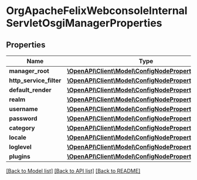 # OrgApacheFelixWebconsoleInternalServletOsgiManagerProperties

## Properties
Name | Type | Description | Notes
------------ | ------------- | ------------- | -------------
**manager_root** | [**\OpenAPI\Client\Model\ConfigNodePropertyString**](ConfigNodePropertyString.md) |  | [optional] 
**http_service_filter** | [**\OpenAPI\Client\Model\ConfigNodePropertyString**](ConfigNodePropertyString.md) |  | [optional] 
**default_render** | [**\OpenAPI\Client\Model\ConfigNodePropertyString**](ConfigNodePropertyString.md) |  | [optional] 
**realm** | [**\OpenAPI\Client\Model\ConfigNodePropertyString**](ConfigNodePropertyString.md) |  | [optional] 
**username** | [**\OpenAPI\Client\Model\ConfigNodePropertyString**](ConfigNodePropertyString.md) |  | [optional] 
**password** | [**\OpenAPI\Client\Model\ConfigNodePropertyString**](ConfigNodePropertyString.md) |  | [optional] 
**category** | [**\OpenAPI\Client\Model\ConfigNodePropertyString**](ConfigNodePropertyString.md) |  | [optional] 
**locale** | [**\OpenAPI\Client\Model\ConfigNodePropertyString**](ConfigNodePropertyString.md) |  | [optional] 
**loglevel** | [**\OpenAPI\Client\Model\ConfigNodePropertyDropDown**](ConfigNodePropertyDropDown.md) |  | [optional] 
**plugins** | [**\OpenAPI\Client\Model\ConfigNodePropertyDropDown**](ConfigNodePropertyDropDown.md) |  | [optional] 

[[Back to Model list]](../README.md#documentation-for-models) [[Back to API list]](../README.md#documentation-for-api-endpoints) [[Back to README]](../README.md)


